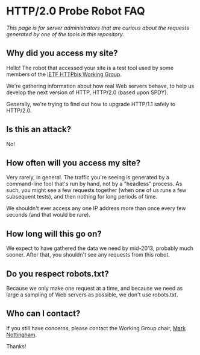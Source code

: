 
HTTP/2.0 Probe Robot FAQ
========================

*This page is for server administrators that are curious about the requests
generated by one of the tools in this repository.*

Why did you access my site?
---------------------------

Hello! The robot that accessed your site is a test tool used by some members
of the [IETF HTTPbis Working
Group](http://trac.tools.ietf.org/wg/httpbis/trac/wiki).

We're gathering information about how real Web servers behave, to help us
develop the next version of HTTP, HTTP/2.0 (based upon SPDY).

Generally, we're trying to find out how to upgrade HTTP/1.1 safely to
HTTP/2.0. 

Is this an attack?
------------------

No!

How often will you access my site?
----------------------------------

Very rarely, in general. The traffic you're seeing is generated by a
command-line tool that's run by hand, not by a "headless" process. As such,
you might see a few requests together (when one of us runs a few subsequent
tests), and then nothing for long periods of time.

We shouldn't ever access any one IP address more than once every few seconds
(and that would be rare).

How long will this go on?
-------------------------

We expect to have gathered the data we need by mid-2013, probably much sooner.
After that, you shouldn't see any requests from this robot.

Do you respect robots.txt?
--------------------------

Because we only make one request at a time, and because we need as large a
sampling of Web servers as possible, we don't use robots.txt. 

Who can I contact?
------------------

If you still have concerns, please contact the Working Group chair, [Mark
Nottingham](mailto:mnot@mnot.net).

Thanks!